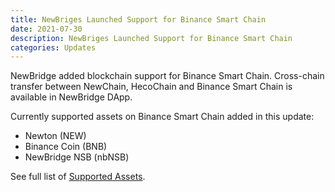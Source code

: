 ```yaml
---
title: NewBriges Launched Support for Binance Smart Chain
date: 2021-07-30
description: NewBriges Launched Support for Binance Smart Chain
categories: Updates
---
```


NewBridge added blockchain support for Binance Smart Chain. Cross-chain transfer between NewChain, HecoChain and Binance Smart Chain is available in NewBridge DApp.

Currently supported assets on Binance Smart Chain added in this update:

- Newton (NEW)
- Binance Coin (BNB)
- NewBridge NSB (nbNSB)

See full list of [Supported Assets](../docs/assets/index.md).
